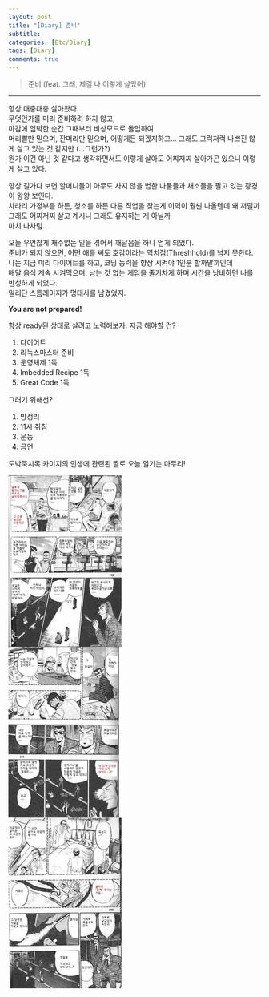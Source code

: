 ```yaml
---
layout: post
title: "[Diary] 준비"
subtitle:
categories: [Etc/Diary]
tags: [Diary]
comments: true
---
```


><point>준비 (feat. 그래, 제길 나 이렇게 살았어)</point>

---

항상 대충대충 살아왔다.  
무엇인가를 미리 준비하려 하지 않고,  
마감에 임박한 순간 그때부터 비상모드로 돌입하여  
머리빨만 믿으며, 잔머리만 믿으며,  어떻게든 되겠지하고...
그래도 그럭저럭 나쁘진 않게 살고 있는 것 같지만 (...그런가?)  
뭔가 이건 아닌 것 같다고 생각하면서도 이렇게 살아도 어찌저찌 살아가곤 있으니 이렇게 살고 있다.

항상 길가다 보면 할머니들이 아무도 사지 않을 법한 나물들과 채소들을 팔고 있는 광경이 왕왕 보인다.  
차라리 가정부를 하든, 청소를 하든 다른 직업을 찾는게 이익이 훨씬 나올텐데 왜 저럴까  
그래도 어찌저찌 살고 계시니 그래도 유지하는 게 아닐까  
마치 나차럼..

오늘 우연찮게 재수없는 일을 겪어서 깨달음을 하나 얻게 되었다.  
준비가 되지 않으면, 어떤 애를 써도 호감이라는 역치점(Threshhold)를 넘지 못한다.  
나는 지금 미리 다이어트를 하고, 코딩 능력을 향상 시켜야 1인분 할까말까인데  
배달 음식 계속 시켜먹으며, 남는 것 없는 게임을 줄기차게 하며 시간을 낭비하던 나를 반성하게 되었다.  
일리단 스톰레이지가 명대사를 남겼었지.  

**You are not prepared!**

항상 ready된 상태로 살려고 노력해보자.
지금 해야할 건?  
  1) 다이어트  
  2) 리눅스마스터 준비  
  3) 운영체제 1독  
  4) Imbedded Recipe 1독  
  5) Great Code 1독  

그러기 위해선?  
  1) 방정리  
  2) 11시 취침  
  3) 운동  
  4) 금연  

  도박묵시록 카이지의 인생에 관련된 짤로 오늘 일기는 마무리!

  ![](/assets/img/life.jpg)